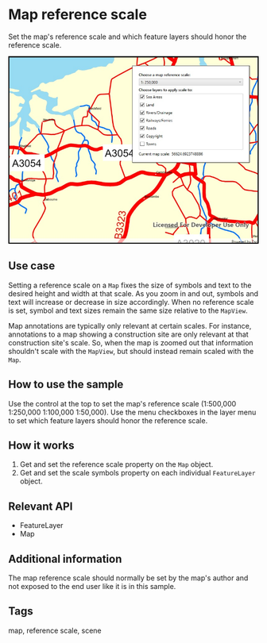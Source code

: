 ﻿# Map reference scale

Set the map's reference scale and which feature layers should honor the reference scale.

![Image of map reference scale](MapReferenceScale.jpg)

## Use case

Setting a reference scale on a `Map` fixes the size of symbols and text to the desired height and width at that scale. As you zoom in and out, symbols and text will increase or decrease in size accordingly. When no reference scale is set, symbol and text sizes remain the same size relative to the `MapView`.

Map annotations are typically only relevant at certain scales. For instance, annotations to a map showing a construction site are only relevant at that construction site's scale. So, when the map is zoomed out that information shouldn't scale with the `MapView`, but should instead remain scaled with the `Map`.

## How to use the sample

Use the control at the top to set the map's reference scale (1:500,000 1:250,000 1:100,000 1:50,000). Use the menu checkboxes in the layer menu to set which feature layers should honor the reference scale.

## How it works

1. Get and set the reference scale property on the `Map` object.
2. Get and set the scale symbols property on each individual `FeatureLayer` object.

## Relevant API

* FeatureLayer
* Map

## Additional information

The map reference scale should normally be set by the map's author and not exposed to the end user like it is in this sample.

## Tags

map, reference scale, scene
